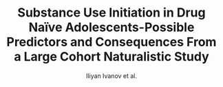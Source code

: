 ---
cat: gaia
subcat: platform
bestof: false
author: Iliyan Ivanov et al.
title: Substance Use Initiation in Drug Naïve Adolescents-Possible Predictors and Consequences From a Large Cohort Naturalistic Study
year: 2019
type: article
---